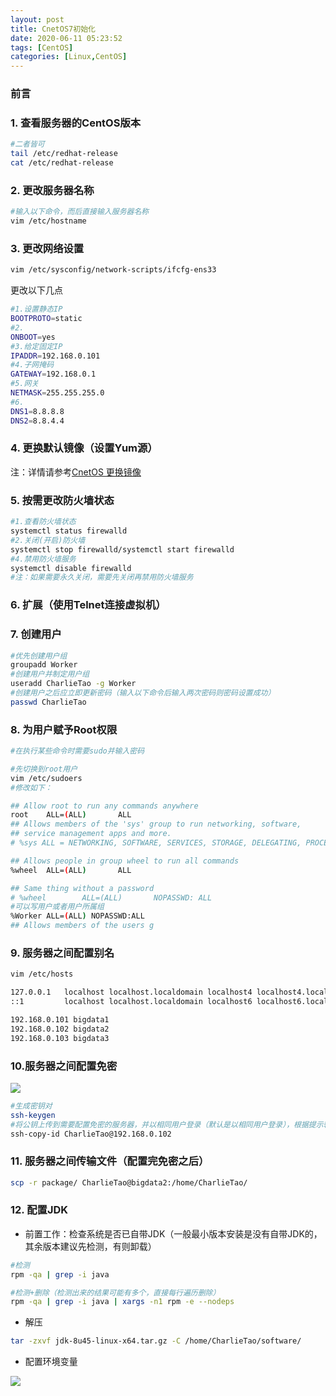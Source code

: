 ```yaml
---
layout: post
title: CnetOS7初始化
date: 2020-06-11 05:23:52
tags: [CentOS]
categories: [Linux,CentOS]
---
```


### 前言

<!-- more -->

### 1. 查看服务器的CentOS版本

```BASH
#二者皆可
tail /etc/redhat-release
cat /etc/redhat-release
```

### 2. 更改服务器名称

```bash
#输入以下命令，而后直接输入服务器名称
vim /etc/hostname
```

### 3. 更改网络设置

```bash
vim /etc/sysconfig/network-scripts/ifcfg-ens33
```

更改以下几点

```BASH
#1.设置静态IP
BOOTPROTO=static
#2.
ONBOOT=yes
#3.给定固定IP
IPADDR=192.168.0.101
#4.子网掩码
GATEWAY=192.168.0.1
#5.网关
NETMASK=255.255.255.0
#6.
DNS1=8.8.8.8
DNS2=8.8.4.4
```

### 4. 更换默认镜像（设置Yum源）

注：详情请参考[CnetOS 更换镜像](https://charlietao.github.io/2020/06/13/CentOS更换镜像/)

### 5. 按需更改防火墙状态

```BASH
#1.查看防火墙状态
systemctl status firewalld
#2.关闭(开启)防火墙
systemctl stop firewalld/systemctl start firewalld
#4.禁用防火墙服务
systemctl disable firewalld
#注：如果需要永久关闭，需要先关闭再禁用防火墙服务
```

### 6. 扩展（使用Telnet连接虚拟机）

### 7. 创建用户

```BASH
#优先创建用户组
groupadd Worker
#创建用户并制定用户组
useradd CharlieTao -g Worker
#创建用户之后应立即更新密码（输入以下命令后输入两次密码则密码设置成功）
passwd CharlieTao
```

### 8. 为用户赋予Root权限

```bash
#在执行某些命令时需要sudo并输入密码

#先切换到root用户
vim /etc/sudoers
#修改如下：

## Allow root to run any commands anywhere 
root    ALL=(ALL)       ALL
## Allows members of the 'sys' group to run networking, software, 
## service management apps and more.
# %sys ALL = NETWORKING, SOFTWARE, SERVICES, STORAGE, DELEGATING, PROCESSES, LOCATE, DRIVERS

## Allows people in group wheel to run all commands
%wheel  ALL=(ALL)       ALL

## Same thing without a password
# %wheel        ALL=(ALL)       NOPASSWD: ALL
#可以写用户或者用户所属组
%Worker ALL=(ALL) NOPASSWD:ALL
## Allows members of the users g
```



### 9. 服务器之间配置别名

```BASH
vim /etc/hosts

127.0.0.1   localhost localhost.localdomain localhost4 localhost4.localdomain4
::1         localhost localhost.localdomain localhost6 localhost6.localdomain6

192.168.0.101 bigdata1
192.168.0.102 bigdata2
192.168.0.103 bigdata3
```

### 10.服务器之间配置免密

<img src="https://github.com/CharlieTao/CharlieTao.github.sources/blob/master/BigData/Pictures/Linux/SSH%E9%85%8D%E7%BD%AE.png?raw=true" />

```BASH
#生成密钥对
ssh-keygen
#将公钥上传到需要配置免密的服务器，并以相同用户登录（默认是以相同用户登录），根据提示输入免密即可
ssh-copy-id CharlieTao@192.168.0.102
```

### 11. 服务器之间传输文件（配置完免密之后）

```BASH
scp -r package/ CharlieTao@bigdata2:/home/CharlieTao/
```

### 12. 配置JDK

- 前置工作：检查系统是否已自带JDK（一般最小版本安装是没有自带JDK的，其余版本建议先检测，有则卸载）

```bash
#检测
rpm -qa | grep -i java

#检测+删除（检测出来的结果可能有多个，直接每行遍历删除）
rpm -qa | grep -i java | xargs -n1 rpm -e --nodeps 
```

- 解压

```BASH
tar -zxvf jdk-8u45-linux-x64.tar.gz -C /home/CharlieTao/software/
```

- 配置环境变量

<img src="https://github.com/CharlieTao/CharlieTao.github.sources/blob/master/BigData/Pictures/Linux/Java%E7%8E%AF%E5%A2%83%E5%8F%98%E9%87%8F%E8%AE%BE%E7%BD%AE.png?raw=true" />
